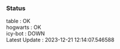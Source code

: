 ### Status


table : OK  
hogwarts : OK  
icy-bot : DOWN  
Latest Update : 2023-12-21 12:14:07.546588

